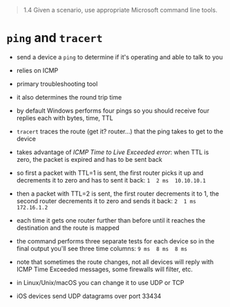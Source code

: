 > 1.4 Given a scenario, use appropriate Microsoft command line tools. 

# `ping` and `tracert`

- send a device a `ping` to determine if it's operating and able to talk to you
- relies on ICMP
- primary troubleshooting tool
- it also determines the round trip time
- by default Windows performs four pings so you should receive four replies each with bytes, time, TTL

- `tracert` traces the route (get it? router...) that the ping takes to get to the device
- takes advantage of *ICMP Time to Live Exceeded error*: when TTL is zero, the packet is expired and has to be sent back
- so first a packet with TTL=1 is sent, the first router picks it up and decrements it to zero and has to sent it back: `1  2 ms  10.10.10.1`
- then a packet with TTL=2 is sent, the first router decrements it to 1, the second router decrements it to zero and sends it back: `2  1 ms  172.16.1.2`
- each time it gets one router further than before until it reaches the destination and the route is mapped
- the command performs three separate tests for each device so in the final output you'll see three time columns: `9 ms  8 ms  8 ms`
- note that sometimes the route changes, not all devices will reply with ICMP Time Exceeded messages, some firewalls will filter, etc. 
- in Linux/Unix/macOS you can change it to use UDP or TCP
- iOS devices send UDP datagrams over port 33434